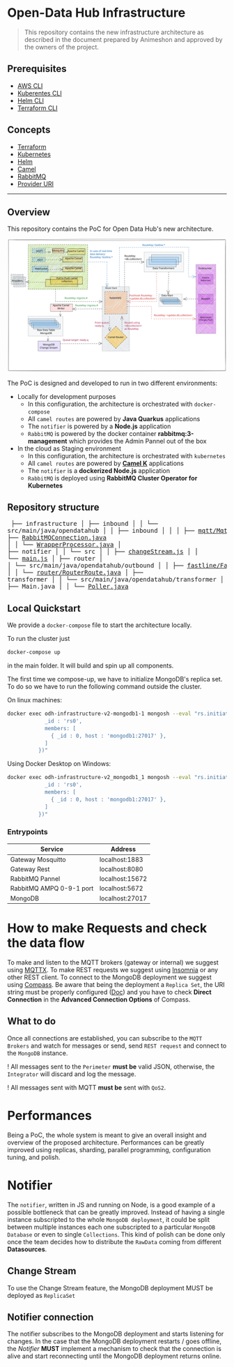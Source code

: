 # Open-Data Hub Infrastructure

> This repository contains the new infrastructure architecture as described in the document prepared by Animeshon and approved by the owners of the project.

## Prerequisites

- [AWS CLI](https://docs.aws.amazon.com/cli/latest/userguide/getting-started-install.html)
- [Kuberentes CLI](https://kubernetes.io/docs/tasks/tools/)
- [Helm CLI](https://helm.sh/docs/intro/install/)
- [Terraform CLI](https://learn.hashicorp.com/tutorials/terraform/install-cli)

## Concepts

- [Terraform](docs/terraform.md)
- [Kubernetes](docs/kubernetes.md)
- [Helm](docs/helm.md)
- [Camel](docs/camel.md)
- [RabbitMQ](docs/rabbitmq.md)
- [Provider URI](docs/inbound.md#provider-uri)

--- 

## Overview

This repository contains the PoC for Open Data Hub's new architecture.

 ![Architecture Overview](./docs/assets/Full%20Architecture.svg)

The PoC is designed and developed to run in two different environments:

- Locally for development purposes
  - In this configuration, the architecture is orchestrated with `docker-compose`
  - All `camel routes` are powered by **Java Quarkus** applications
  - The `notifier` is powered by a **Node.js** application
  - `RabbitMQ` is powered by the docker container **rabbitmq:3-management** which provides the Admin Pannel out of the box
- In the cloud as Staging environment
  - In this configuration, the architecture is orchestrated with `kubernetes`
  - All `camel routes` are powered by **[Camel K](docs/camel.md#camel-k)** applications
  - The `notifier` is a **dockerized Node.js** application
  - `RabbitMQ` is deployed using **RabbitMQ Cluster Operator for Kubernetes**

## Repository structure

<normal><pre>
├── infrastructure
│   ├── inbound
│   │   └── src/main/java/opendatahub
│   │       ├── inbound
│   │       │   ├── [mqtt/MqttRoute.java](./docs/components/mqtt-route)
│   │       │   └── [rest/RestRoute.java](./docs/components/rest-route)
│   │       ├── [pull/PullRoute.java](./docs/components/pull-route)
│   │       ├── [writer/WriterRoute.java](./docs/components/writer-route)
│   │       ├── [RabbitMQConnection.java](./docs/components/rabbitmq-connection)
│   │       └── [WrapperProcessor.java](./docs/components/wrapper-processor)
│   ├── notifier
│   │   └── src
│   │       ├── [changeStream.js](./docs/components/notifier#change-stream)
│   │       └── [main.js](./docs/components/notifier#main)
│   ├── router
│   │   └── src/main/java/opendatahub/outbound
│   │       ├── [fastline/FastlineRoute.java](./docs/components/fastline-route)
│   │       └── [router/RouterRoute.java](./docs/components/router-route)
│   ├── transformer
│   │   └── src/main/java/opendatahub/transformer
│   │       ├── [ConsumerImpl.java](./docs/components/transformer#consumer)
│   │       ├── Main.java
│   │       └── [Poller.java](./docs/components/transformer#poller)
</pre></normal>

## Local Quickstart
We provide a `docker-compose` file to start the architecture locally.

To run the cluster just 
```sh
docker-compose up
```
in the main folder. It will build and spin up all components.

The first time we compose-up, we have to initialize MongoDB's replica set. To do so we have to run the following command outside the cluster.

On linux machines:
```sh
docker exec odh-infrastructure-v2-mongodb1-1 mongosh --eval "rs.initiate({
            _id : 'rs0',
            members: [
              { _id : 0, host : 'mongodb1:27017' },
            ]
          })"
```

Using Docker Desktop on Windows:
```sh
docker exec odh-infrastructure-v2_mongodb1_1 mongosh --eval "rs.initiate({
            _id : 'rs0',
            members: [
              { _id : 0, host : 'mongodb1:27017' },
            ]
          })"
```

### Entrypoints

| Service | Address |
| - | - |
| Gateway Mosquitto | localhost:1883 |
| Gateway Rest | localhost:8080 |
| RabbitMQ Pannel | localhost:15672 |
| RabbitMQ AMPQ 0-9-1 port | localhost:5672 |
| MongoDB | localhost:27017 |

# How to make Requests and check the data flow
To make and listen to the MQTT brokers (gateway or internal) we suggest using [MQTTX](https://mqttx.app/).
To make REST requests we suggest using [Insomnia](https://insomnia.rest/) or any other REST client.
To connect to the MongoDB deployment we suggest using [Compass](https://www.mongodb.com/products/compass). Be aware that being the deployment a `Replica Set`, the URI string must be properly configured ([Doc](https://www.mongodb.com/docs/manual/reference/connection-string/)) and you have to check **Direct Connection** in the **Advanced Connection Options** of Compass.

## What to do
Once all connections are established, you can subscribe to the `MQTT Brokers` and watch for messages or send, send `REST request` and connect to the `MongoDB` instance.

! All messages sent to the `Perimeter` **must be** valid JSON, otherwise, the `Integrator` will discard and log the message.

! All messages sent with MQTT **must be** sent with `QoS2`.


# Performances
Being a PoC, the whole system is meant to give an overall insight and overview of the proposed architecture.
Performances can be greatly improved using replicas, sharding, parallel programming, configuration tuning, and polish.

# Notifier
The `notifier`, written in JS and running on Node, is a good example of a possible bottleneck that can be greatly improved.
Instead of having a single instance subscripted to the whole `MongoDB deployment`, it could be split between multiple instances each one subscripted to a particular `MongoDB Database` or even to single `Collections`.
This kind of polish can be done only once the team decides how to distribute the `RawData` coming from different **Datasources**.

## Change Stream
To use the Change Stream feature, the MongoDB deployment MUST be deployed as `ReplicaSet`

## Notifier connection
The notifier subscribes to the MongoDB deployment and starts listening for changes.
In the case that the MongoDB deployment restarts / goes offline, the *Notifier* **MUST** implement a mechanism to check that the connection is alive and start reconnecting until the MongoDB deployment returns online.